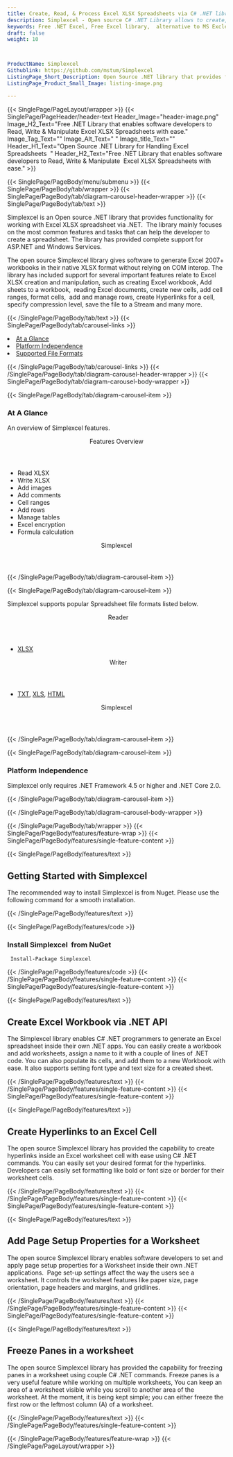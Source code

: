 ```yaml
---
title: Create, Read, & Process Excel XLSX Spreadsheets via C# .NET library
description: Simplexcel - Open source C# .NET Library allows to create, edit, read, process Excel XLSX spreadsheets; Create Hyperlinks to an Excel Cell using C# API.
keywords: Free .NET Excel, Free Excel library,  alternative to MS Excle, .NET XLSX API, .NET XLSX library,  C# Excel API, .NET Excel Library, C# Spreadsheets API, create spreadsheet, add comments to cells,  Read XLSX files, manage Rows or Cells, add Comments to Excel, 
draft: false
weight: 10



ProductName: Simplexcel
Githublink: https://github.com/mstum/Simplexcel
ListingPage_Short_Description: Open Source .NET library that provides functionality for working with Excel XLSX spreadsheet.
ListingPage_Product_Small_Image: listing-image.png 

---
```


{{< SinglePage/PageLayout/wrapper >}}
{{< SinglePage/PageHeader/header-text
Header_Image="header-image.png"
Image_H2_Text="Free .NET Library that enables software developers to Read, Write & Manipulate  Excel XLSX Spreadsheets with ease."
Image_Tag_Text=""
Image_Alt_Text=" "
Image_title_Text=""
Header_H1_Text="Open Source .NET Library for Handling Excel Spreadsheets  "
Header_H2_Text="Free .NET Library that enables software developers to Read, Write & Manipulate  Excel XLSX Spreadsheets with ease." >}}

{{< SinglePage/PageBody/menu/submenu >}}
{{< SinglePage/PageBody/tab/wrapper >}}
{{< SinglePage/PageBody/tab/diagram-carousel-header-wrapper >}}
{{< SinglePage/PageBody/tab/text >}}



<p>Simplexcel is an Open source .NET library that provides functionality for working with Excel XLSX spreadsheet via .NET.  The library mainly focuses on the most common features and tasks that can help the developer to create a spreadsheet. The library has provided complete support for ASP.NET and Windows Services.</p>
<p>The open source Simplexcel library gives software to generate Excel 2007+ workbooks in their native XLSX format without relying on COM interop. The library has included support for several important features relate to Excel XLSX creation and manipulation, such as creating Excel workbook, Add sheets to a workbook,  reading Excel documents, create new cells, add cell ranges, format cells,  add and manage rows, create Hyperlinks for a cell, specify compression level, save the file to a Stream and many more. </p>

{{< /SinglePage/PageBody/tab/text >}}
{{< SinglePage/PageBody/tab/carousel-links >}}

<li data-target="#diagramcarousel" data-slide-to="0"><a href="#">At a Glance</a></li>
<li data-target="#diagramcarousel" data-slide-to="2"><a href="#">Platform Independence</a></li>
<li data-target="#diagramcarousel" data-slide-to="1"><a class="activetab" href="#">Supported File Formats</a></li>


{{< /SinglePage/PageBody/tab/carousel-links >}}
{{< /SinglePage/PageBody/tab/diagram-carousel-header-wrapper >}}
{{< SinglePage/PageBody/tab/diagram-carousel-body-wrapper >}}

{{< SinglePage/PageBody/tab/diagram-carousel-item >}}
<h3>At A Glance</h3>
<p>An overview of Simplexcel features.</p>
<div class="diagram1 d1-poi">
<div class="d1-row">
<div class="d1-col d1-right"><header>Features Overview</header>
<ul>
<li>Read XLSX</li>
<li>Write XLSX</li>
<li>Add images</li>
<li>Add comments</li>
<li>Cell ranges</li>
<li>Add rows</li>
<li>Manage tables</li>
<li>Excel encryption</li>
<li>Formula calculation</li>
</ul>
</div>
<!--/left--></div>
<div class="d1-logo" style="border: none;"><!--<img src='listing-image.png' alt="Compression APIs for .NET" />--><header>Simplexcel</header><footer><small></small></footer></div>
<!--/logo--></div>
<!--/diagram1-->
{{< /SinglePage/PageBody/tab/diagram-carousel-item >}}

{{< SinglePage/PageBody/tab/diagram-carousel-item >}}
<p>Simplexcel supports popular Spreadsheet file formats listed below.</p>
<div class="diagram1 d2  d1-poi">
<div class="d1-row">
<div class="d1-col d1-left"><header><i class="fa fa-arrows-v "> </i> Reader</header>
<ul>
<li><a href="https://docs.fileformat.com/spreadsheet/xlsx/">XLSX</a></li>
</ul>
</div>
<!--/left-->
<div class="d1-col d1-right"><header><i class="fa  fa-long-arrow-down"> </i> Writer</header>
<ul>
<li><a href="https://docs.fileformat.com/spreadsheet/xls/">TXT</a>, <a href="https://docs.fileformat.com/spreadsheet/xls/">XLS</a>, <a href="https://docs.fileformat.com/web/html/">HTML</a></li>
</ul>
</div>
<!--/right--></div>
<!--/row-->
<div class="d1-logo" style="border: none;"><!--<img src='listing-image.png' alt="Compression APIs for .NET" />--><header>Simplexcel</header><footer><small></small></footer></div>
<!--/logo--></div>
<!--/diagram2-->
{{< /SinglePage/PageBody/tab/diagram-carousel-item >}}

{{< SinglePage/PageBody/tab/diagram-carousel-item >}}
<h3>Platform Independence</h3>
<p>Simplexcel only requires .NET Framework 4.5 or higher and .NET Core 2.0.</p>
{{< /SinglePage/PageBody/tab/diagram-carousel-item >}}

{{< /SinglePage/PageBody/tab/diagram-carousel-body-wrapper >}}

{{< /SinglePage/PageBody/tab/wrapper >}}
{{< SinglePage/PageBody/features/feature-wrap >}}
{{< SinglePage/PageBody/features/single-feature-content >}}

{{< SinglePage/PageBody/features/text >}}
<h2 class="h2title">Getting Started with Simplexcel</h2>
<p>The recommended way to install Simplexcel is from Nuget. Please use the following command for a smooth installation.</p>
{{< /SinglePage/PageBody/features/text >}}

{{< SinglePage/PageBody/features/code >}}
<h3>Install Simplexcel  from NuGet</h3>
<pre><code class="html"> Install-Package Simplexcel</code></pre>


{{< /SinglePage/PageBody/features/code >}}
{{< /SinglePage/PageBody/features/single-feature-content >}}
{{< SinglePage/PageBody/features/single-feature-content >}}

{{< SinglePage/PageBody/features/text >}}
<h2 class="h2title">Create Excel Workbook via .NET API</h2>
<p>The Simplexcel library enables C# .NET programmers to generate an Excel spreadsheet inside their own .NET apps. You can easily create a workbook and add worksheets, assign a name to it with a couple of lines of .NET code. You can also populate its cells, and add them to a new Workbook with ease. It also supports setting font type and text size for a created sheet.</p>

{{< /SinglePage/PageBody/features/text >}}
{{< /SinglePage/PageBody/features/single-feature-content >}}
{{< SinglePage/PageBody/features/single-feature-content >}}

{{< SinglePage/PageBody/features/text >}}
<h2 class="h2title">Create Hyperlinks to an Excel Cell</h2>
<p>The open source Simplexcel library has provided the capability to create hyperlinks inside an Excel worksheet cell with ease using C# .NET commands. You can easily set your desired format for the hyperlinks. Developers can easily set formatting like bold or font size or border for their worksheet cells.</p>

{{< /SinglePage/PageBody/features/text >}}
{{< /SinglePage/PageBody/features/single-feature-content >}}
{{< SinglePage/PageBody/features/single-feature-content >}}

{{< SinglePage/PageBody/features/text >}}
<h2 class="h2title">Add Page Setup Properties for a Worksheet</h2>
<p>The open source Simplexcel library enables software developers to set and apply page setup properties for a Worksheet inside their own .NET applications.  Page set-up settings affect the way the users see a worksheet. It controls the worksheet features like paper size, page orientation, page headers and margins, and gridlines.</p>

{{< /SinglePage/PageBody/features/text >}}
{{< /SinglePage/PageBody/features/single-feature-content >}}
{{< SinglePage/PageBody/features/single-feature-content >}}

{{< SinglePage/PageBody/features/text >}}
<h2 class="h2title">Freeze Panes in a worksheet</h2>
<p>The open source Simplexcel library has provided the capability for freezing panes in a worksheet using couple C# .NET commands. Freeze panes is a very useful feature while working on multiple worksheets, You can keep an area of a worksheet visible while you scroll to another area of the worksheet. At the moment, it is being kept simple; you can either freeze the first row or the leftmost column (A) of a worksheet.</p>

{{< /SinglePage/PageBody/features/text >}}
{{< /SinglePage/PageBody/features/single-feature-content >}}

{{< /SinglePage/PageBody/features/feature-wrap >}}
{{< /SinglePage/PageLayout/wrapper >}}
